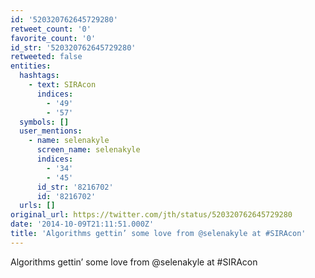 ```yaml
---
id: '520320762645729280'
retweet_count: '0'
favorite_count: '0'
id_str: '520320762645729280'
retweeted: false
entities:
  hashtags:
    - text: SIRAcon
      indices:
        - '49'
        - '57'
  symbols: []
  user_mentions:
    - name: selenakyle
      screen_name: selenakyle
      indices:
        - '34'
        - '45'
      id_str: '8216702'
      id: '8216702'
  urls: []
original_url: https://twitter.com/jth/status/520320762645729280
date: '2014-10-09T21:11:51.000Z'
title: 'Algorithms gettin’ some love from @selenakyle at #SIRAcon'
---
```


Algorithms gettin’ some love from @selenakyle at #SIRAcon